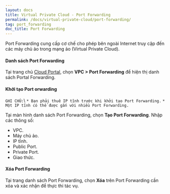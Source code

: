 ```yaml
---
layout: docs
title: Virtual Private Cloud - Port Forwarding
permalink: /docs/virtual-private-cloud/port-forwarding/
tag: port_forwarding
doc_title: Port Forwarding
---
```


Port Forwarding cung cấp cơ chế cho phép bên ngoài Internet truy cập đến các máy chủ ảo trong mạng ảo (Virtual Private Cloud).

#### Danh sách Port Forwarding
Tại trang chủ [Cloud Portal][portal], chọn **VPC > Port Forwarding** để hiện thị danh sách Portal Forwarding.

#### Khởi tạo Port orwarding
```GHI CHÚ:```\\
 ```* Bạn phải thuê IP tĩnh trước khi khởi tạo Port Forwarding.```
 ```* Một IP tĩnh có thể được gắn với nhiều Port Forwarding.```
 
Tại màn hình danh sách Port Forwarding, chọn **Tạo Port Forwarding**. Nhập các thông số:

- VPC.
- Máy chủ ảo.
- IP tĩnh. 
- Public Port.
- Private Port.
- Giao thức.

#### Xóa Port Forwarding

Tại trang danh sách Port Forwarding, chọn **Xóa** trên Port Forwarding cần xóa và xác nhận để thực thi tác vụ.

[portal]: https://my.cloudvis.vn/compute
